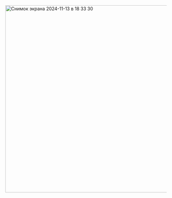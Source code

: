 <img width="584" alt="Снимок экрана 2024-11-13 в 18 33 30" src="https://github.com/user-attachments/assets/21cc35cd-0bbe-449a-8307-abe6b8ea293a">
